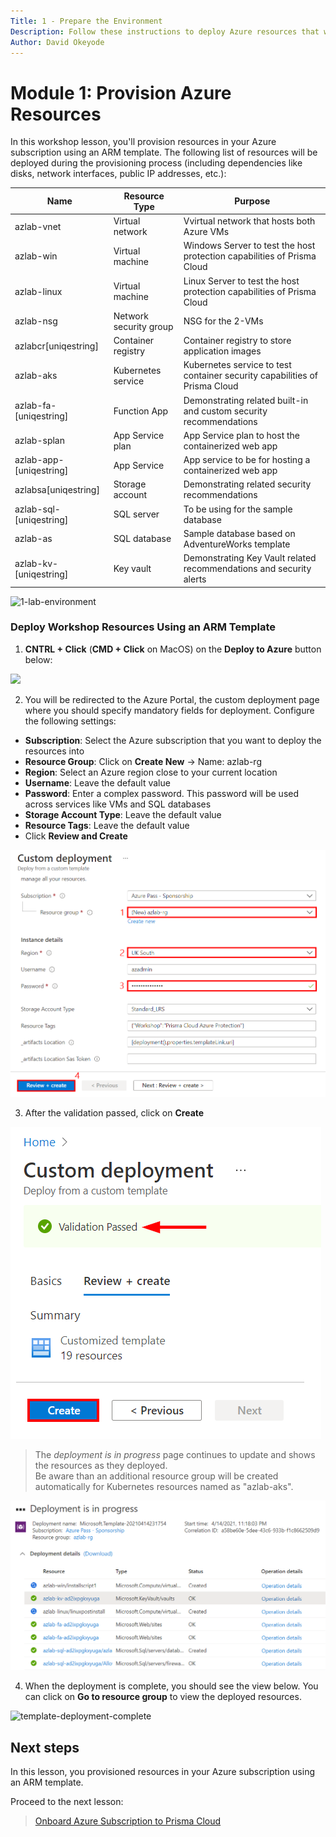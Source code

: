 ```yaml
---
Title: 1 - Prepare the Environment
Description: Follow these instructions to deploy Azure resources that we will use for the exercises in this workshop
Author: David Okeyode
---
```

# Module 1: Provision Azure Resources

In this workshop lesson, you'll provision resources in your Azure subscription using an ARM template.
The following list of resources will be deployed during the provisioning process (including dependencies like disks, network interfaces, public IP addresses, etc.):

Name | Resource Type | Purpose
-----| ------------- | -------
azlab-vnet | Virtual network | Vvirtual network that hosts both Azure VMs
azlab-win | Virtual machine | Windows Server to test the host protection capabilities of Prisma Cloud
azlab-linux | Virtual machine | Linux Server to test the host protection capabilities of Prisma Cloud
azlab-nsg | Network security group | NSG for the 2-VMs
azlabcr[uniqestring] | Container registry | Container registry to store application images
azlab-aks | Kubernetes service | Kubernetes service to test container security capabilities of Prisma Cloud
azlab-fa-[uniqestring] | Function App | Demonstrating related built-in and custom security recommendations
azlab-splan | App Service plan | App Service plan to host the containerized web app
azlab-app-[uniqestring] | App Service | App service to be for hosting a containerized web app
azlabsa[uniqestring] | Storage account | Demonstrating related security recommendations
azlab-sql-[uniqestring] | SQL server | To be using for the sample database
azlab-as | SQL database | Sample database based on AdventureWorks template
azlab-kv-[uniqestring] | Key vault | Demonstrating Key Vault related recommendations and security alerts

![1-lab-environment](../images/1-lab-environment.png)

### Deploy Workshop Resources Using an ARM Template
1. **CNTRL + Click** (**CMD + Click** on MacOS) on the **Deploy to Azure** button below:

<a href="https://portal.azure.com/#create/Microsoft.Template/uri/https%3A%2F%2Fraw.githubusercontent.com%2Fdavidokeyode%2Fprismacloud-workshops-labs%2Fmain%2Fworkshops%2Fazure-cloud-protection%2Ftemplate%2Fazlabtemplatedeploy.json" target="_blank"><img src="https://aka.ms/deploytoazurebutton"/></a>

2.	You will be redirected to the Azure Portal, the custom deployment page where you should specify mandatory fields for deployment. Configure the following settings:
* **Subscription**: Select the Azure subscription that you want to deploy the resources into
* **Resource Group**: Click on **Create New** → Name: azlab-rg
* **Region**: Select an Azure region close to your current location
* **Username**: Leave the default value
* **Password**: Enter a complex password. This password will be used across services like VMs and SQL databases
* **Storage Account Type**: Leave the default value
* **Resource Tags**: Leave the default value
* Click **Review and Create**

![template-parameter](../images/1-template-parameter.png)

3. After the validation passed, click on **Create**

![1-template-validation](../images/1-template-validation.png)

> The *deployment is in progress* page continues to update and shows the resources as they deployed.  
> Be aware than an additional resource group will be created automatically for Kubernetes resources named as "azlab-aks".

![1-template-deployment-progress](../images/1-template-deployment-progress.png)

4. When the deployment is complete, you should see the view below. You can click on **Go to resource group** to view the deployed resources.

![template-deployment-complete](../images/1-template-deployment-complete.png)

## Next steps

In this lesson, you provisioned resources in your Azure subscription using an ARM template.

Proceed to the next lesson:
> [Onboard Azure Subscription to Prisma Cloud](2-onboard-azure-sub.md)
